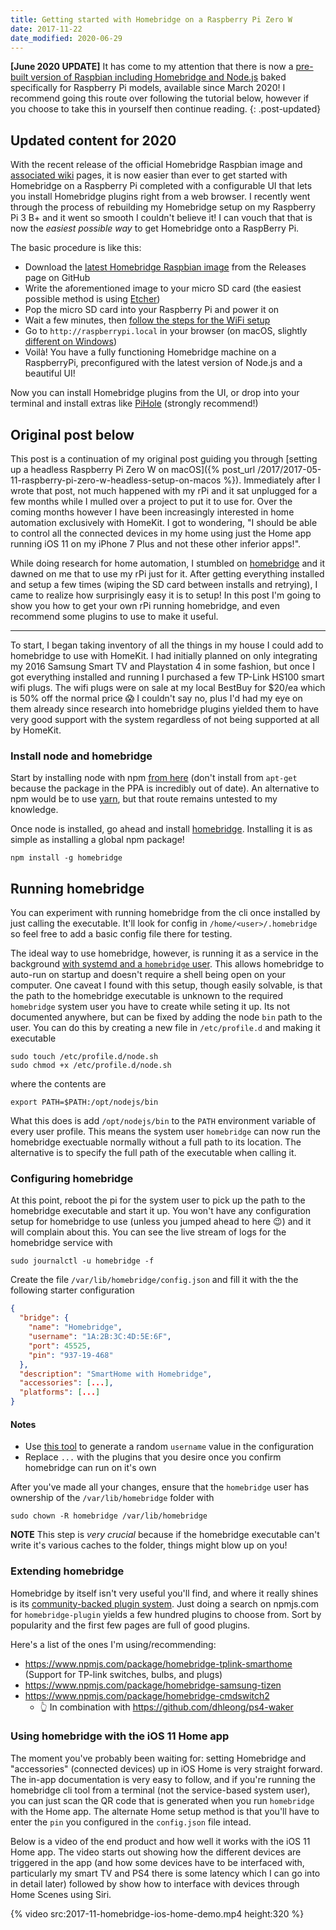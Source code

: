 ```yaml
---
title: Getting started with Homebridge on a Raspberry Pi Zero W
date: 2017-11-22
date_modified: 2020-06-29
---
```


**[June 2020 UPDATE]** It has come to my attention that there is now a [pre-built version of Raspbian including Homebridge and Node.js](https://github.com/homebridge/homebridge-raspbian-image) baked specifically for Raspberry Pi models, available since March 2020! I recommend going this route over following the tutorial below, however if you choose to take this in yourself then continue reading.
{: .post-updated}

<!-- break -->

## Updated content for 2020

With the recent release of the official Homebridge Raspbian image and [associated wiki](https://github.com/homebridge/homebridge-raspbian-image/wiki) pages, it is now easier than ever to get started with Homebridge on a Raspberry Pi completed with a configurable UI that lets you install Homebridge plugins right from a web browser. I recently went through the process of rebuilding my Homebridge setup on my Raspberry Pi 3 B+ and it went so smooth I couldn't believe it! I can vouch that that is now the _easiest possible way_ to get Homebridge onto a RaspBerry Pi.

The basic procedure is like this:

- Download the [latest Homebridge Raspbian image](https://github.com/homebridge/homebridge-raspbian-image/releases/latest) from the Releases page on GitHub
- Write the aforementioned image to your micro SD card (the easiest possible method is using [Etcher](https://www.balena.io/etcher/))
- Pop the micro SD card into your Raspberry Pi and power it on
- Wait a few minutes, then [follow the steps for the WiFi setup](https://github.com/homebridge/homebridge-raspbian-image#wifi-setup)
- Go to `http://raspberrypi.local` in your browser (on macOS, slightly [different on Windows](https://github.com/homebridge/homebridge-raspbian-image/wiki/Getting-Started#step-4-manage-homebridge))
- Voilà! You have a fully functioning Homebridge machine on a RaspberryPi, preconfigured with the latest version of Node.js and a beautiful UI!

Now you can install Homebridge plugins from the UI, or drop into your terminal and install extras like [PiHole](https://pi-hole.net) (strongly recommend!)

## Original post below

This post is a continuation of my original post guiding you through [setting up a headless Raspberry Pi Zero W on macOS]({% post_url /2017/2017-05-11-raspberry-pi-zero-w-headless-setup-on-macos %}). Immediately after I wrote that post, not much happened with my rPi and it sat unplugged for a few months while I mulled over a project to put it to use for. Over the coming months however I have been increasingly interested in home automation exclusively with HomeKit. I got to wondering, "I should be able to control all the connected devices in my home using just the Home app running iOS 11 on my iPhone 7 Plus and not these other inferior apps!".

While doing research for home automation, I stumbled on [homebridge](https://github.com/nfarina/homebridge) and it dawned on me that to use my rPi just for it. After getting everything installed and setup a few times (wiping the SD card between installs and retrying), I came to realize how surprisingly easy it is to setup! In this post I'm going to show you how to get your own rPi running homebridge, and even recommend some plugins to use to make it useful.

---

To start, I began taking inventory of all the things in my house I could add to homebridge to use with HomeKit. I had initially planned on only integrating my 2016 Samsung Smart TV and Playstation 4 in some fashion, but once I got everything installed and running I purchased a few TP-Link HS100 smart wifi plugs. The wifi plugs were on sale at my local BestBuy for \$20/ea which is 50% off the normal price 😱 I couldn't say no, plus I'd had my eye on them already since research into homebridge plugins yielded them to have very good support with the system regardless of not being supported at all by HomeKit.

### Install node and homebridge

Start by installing node with npm [from here](https://github.com/sdesalas/node-pi-zero#v890) (don't install from `apt-get` because the package in the PPA is incredibly out of date). An alternative to npm would be to use [yarn](https://yarnpkg.com/en/), but that route remains untested to my knowledge.

Once node is installed, go ahead and install [homebridge](https://github.com/nfarina/homebridge). Installing it is as simple as installing a global npm package!

```shell
npm install -g homebridge
```

## Running homebridge

You can experiment with running homebridge from the cli once installed by just calling the executable. It'll look for config in `/home/<user>/.homebridge` so feel free to add a basic config file there for testing.

The ideal way to use homebridge, however, is running it as a service in the background [with systemd and a `homebridge` user](https://gist.github.com/johannrichard/0ad0de1feb6adb9eb61a/). This allows homebridge to auto-run on startup and doesn't require a shell being open on your computer. One caveat I found with this setup, though easily solvable, is that the path to the homebridge executable is unknown to the required `homebridge` system user you have to create while seting it up. Its not documented anywhere, but can be fixed by adding the node `bin` path to the user. You can do this by creating a new file in `/etc/profile.d` and making it executable

```shell
sudo touch /etc/profile.d/node.sh
sudo chmod +x /etc/profile.d/node.sh
```

where the contents are

```shell
export PATH=$PATH:/opt/nodejs/bin
```

What this does is add `/opt/nodejs/bin` to the `PATH` environment variable of every user profile. This means the system user `homebridge` can now run the homebridge exectuable normally without a full path to its location. The alternative is to specify the full path of the executable when calling it.

### Configuring homebridge

At this point, reboot the pi for the system user to pick up the path to the homebridge executable and start it up. You won't have any configuration setup for homebridge to use (unless you jumped ahead to here 😉) and it will complain about this. You can see the live stream of logs for the homebridge service with

```shell
sudo journalctl -u homebridge -f
```

Create the file `/var/lib/homebridge/config.json` and fill it with the the following starter configuration

```json
{
  "bridge": {
    "name": "Homebridge",
    "username": "1A:2B:3C:4D:5E:6F",
    "port": 45525,
    "pin": "937-19-468"
  },
  "description": "SmartHome with Homebridge",
  "accessories": [...],
  "platforms": [...]
}
```

#### Notes

- Use [this tool](https://www.miniwebtool.com/mac-address-generator/) to generate a random `username` value in the configuration
- Replace `...` with the plugins that you desire once you confirm homebridge can run on it's own

After you've made all your changes, ensure that the `homebridge` user has ownership of the `/var/lib/homebridge` folder with

```shell
sudo chown -R homebridge /var/lib/homebridge
```

**NOTE** This step is _very crucial_ because if the homebridge executable can't write it's various caches to the folder, things might blow up on you!

### Extending homebridge

Homebridge by itself isn't very useful you'll find, and where it really shines is its [community-backed plugin system](https://www.npmjs.com/search?q=homebridge-plugin&page=1&ranking=popularity). Just doing a search on npmjs.com for `homebridge-plugin` yields a few hundred plugins to choose from. Sort by popularity and the first few pages are full of good plugins.

Here's a list of the ones I'm using/recommending:

- <https://www.npmjs.com/package/homebridge-tplink-smarthome> (Support for TP-link switches, bulbs, and plugs)
- <https://www.npmjs.com/package/homebridge-samsung-tizen>
- <https://www.npmjs.com/package/homebridge-cmdswitch2>
  - 👆 In combination with <https://github.com/dhleong/ps4-waker>

### Using homebridge with the iOS 11 Home app

The moment you've probably been waiting for: setting Homebridge and "accessories" (connected devices) up in iOS Home is very straight forward. The in-app documentation is very easy to follow, and if you're running the homebridge cli tool from a terminal (not the service-based system user), you can just scan the QR code that is generated when you run `homebridge` with the Home app. The alternate Home setup method is that you'll have to enter the `pin` you configured in the `config.json` file intead.

Below is a video of the end product and how well it works with the iOS 11 Home app. The video starts out showing how the different devices are triggered in the app (and how some devices have to be interfaced with, particularly my smart TV and PS4 there is some latency which I can go into in detail later) followed by show how to interface with devices through Home Scenes using Siri.

{% video src:2017-11-homebridge-ios-home-demo.mp4 height:320 %}
